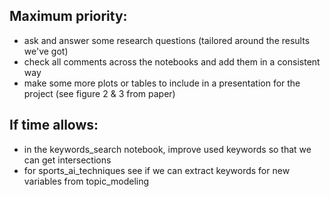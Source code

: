 ## Maximum priority:

- ask and answer some research questions (tailored around the results we've got)
- check all comments across the notebooks and add them in a consistent way
- make some more plots or tables to include in a presentation for the project (see figure 2 & 3 from paper)

## If time allows:

- in the keywords_search notebook, improve used keywords so that we can get intersections
- for sports_ai_techniques see if we can extract keywords for new variables from topic_modeling